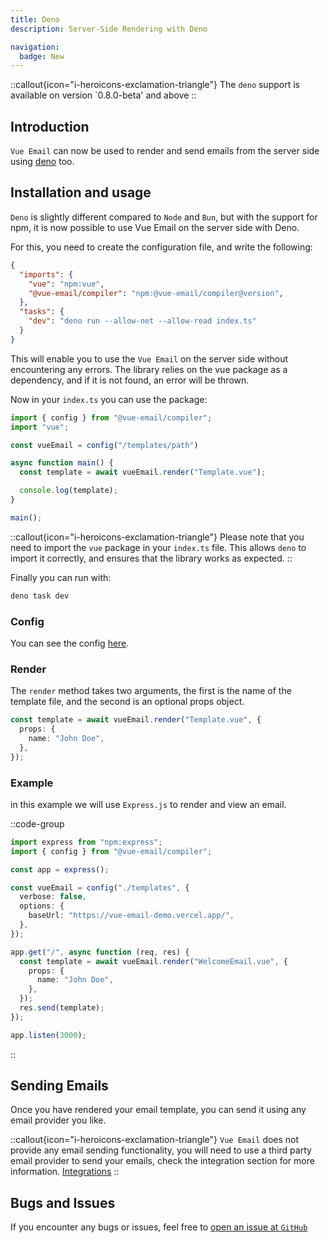 ```yaml
---
title: Deno
description: Server-Side Rendering with Deno

navigation:
  badge: New
---
```


::callout{icon="i-heroicons-exclamation-triangle"}
The `deno` support is available on version `0.8.0-beta' and above
::

## Introduction

`Vue Email` can now be used to render and send emails from the server side using [deno](https://deno.land) too. 

## Installation and usage

`Deno` is slightly different compared to `Node` and `Bun`, but with the support for npm, it is now possible to use Vue Email on the server side with Deno.

For this, you need to create the configuration file, and write the following:

```json [deno.json | deno.jsonc]
{
  "imports": {
    "vue": "npm:vue",
    "@vue-email/compiler": "npm:@vue-email/compiler@version",
  },
  "tasks": {
    "dev": "deno run --allow-net --allow-read index.ts"
  }
}
```

This will enable you to use the `Vue Email` on the server side without encountering any errors. The library relies on the vue package as a dependency, and if it is not found, an error will be thrown.

Now in your `index.ts` you can use the package:

```ts [index.ts]
import { config } from "@vue-email/compiler";
import "vue";

const vueEmail = config("/templates/path")

async function main() {
  const template = await vueEmail.render("Template.vue");

  console.log(template);
}

main();
```

::callout{icon="i-heroicons-exclamation-triangle"}
Please note that you need to import the `vue` package in your `index.ts` file. This allows `deno` to import it correctly, and ensures that the library works as expected.
::

Finally you can run with:

```sh
deno task dev
```

### Config

You can see the config [here](/server-side-rendering/node-and-bun#config).

### Render

The `render` method takes two arguments, the first is the name of the template file, and the second is an optional props object.

```ts
const template = await vueEmail.render("Template.vue", {
  props: {
    name: "John Doe",
  },
});
```

### Example

in this example we will use `Express.js` to render and view an email.

::code-group

```ts [Express.js]
import express from "npm:express";
import { config } from "@vue-email/compiler";

const app = express();

const vueEmail = config("./templates", {
  verbose: false,
  options: {
    baseUrl: "https://vue-email-demo.vercel.app/",
  },
});

app.get("/", async function (req, res) {
  const template = await vueEmail.render("WelcomeEmail.vue", {
    props: {
      name: "John Doe",
    },
  });
  res.send(template);
});

app.listen(3000);
```

::

## Sending Emails

Once you have rendered your email template, you can send it using any email provider you like.

::callout{icon="i-heroicons-exclamation-triangle"}
`Vue Email` does not provide any email sending functionality, you will need to use a third party email provider to send your emails, check the integration section for more information. [Integrations](/integrations/mailersend)
::

## Bugs and Issues

If you encounter any bugs or issues, feel free to [open an issue at `GitHub`](https://github.com/Dave136/vue-email/issues)
